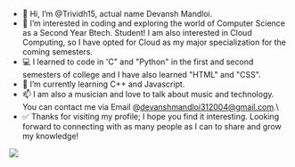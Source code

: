- 👋 Hi, I’m @Trividh15, actual name Devansh Mandloi.
- 👀 I’m interested in coding and exploring the world of Computer Science as a Second Year Btech. Student! I am also interested in Cloud Computing, so I have opted for Cloud as my major specialization for the coming semesters.
- 💻 I learned to code in 'C" and "Python" in the first and second semesters of college and I have also learned "HTML" and "CSS".
- 🌱 I’m currently learning C++ and Javascript.
- 📫 I am also a musician and love to talk about music and technology. You can contact me via Email @devanshmandloi312004@gmail.com.\
- ✅ Thanks for visiting my profile; I hope you find it interesting. Looking forward to connecting with as many people as I can to share and grow my knowledge!

<img src = "https://github-readme-stats.vercel.app/api?username=Trividh15&&show_icons=true&title_color=ffffF1&icon_color=bb2acf&text_color=FFFD01&bg_color=151515">

<!---
Trividh15/Trividh15 is a ✨ special ✨ repository because its `README.md` (this file) appears on your GitHub profile.
You can click the Preview link to take a look at your changes.
--->
